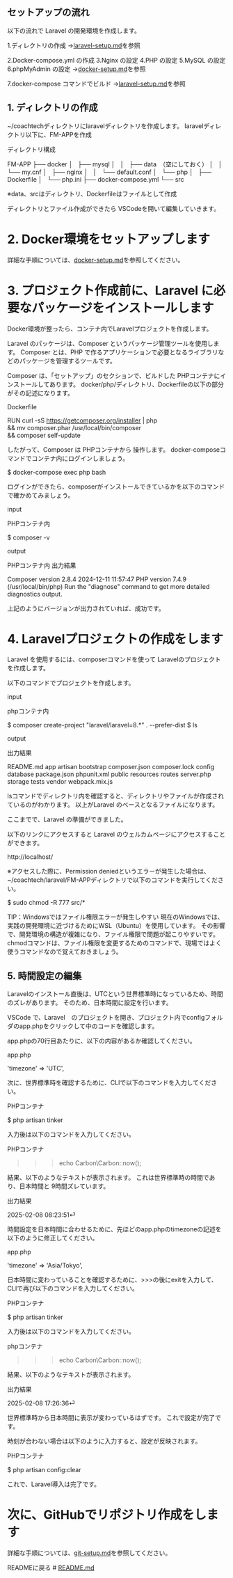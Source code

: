 ## セットアップの流れ

以下の流れで Laravel の開発環境を作成します。

1.ディレクトリの作成
    →[laravel-setup.md](laravel-setup.md)を参照

2.Docker-compose.yml の作成
3.Nginx の設定
4.PHP の設定
5.MySQL の設定
6.phpMyAdmin の設定
    →[docker-setup.md](docker-setup.md)を参照

7.docker-compose コマンドでビルド
    →[laravel-setup.md](laravel-setup.md)を参照


## 1. ディレクトリの作成
~/coachtechディレクトリにlaravelディレクトリを作成します。 
laravelディレクトリ以下に、FM-APPを作成

ディレクトリ構成

FM-APP
├── docker
│   ├── mysql
│   │   ├── data　（空にしておく）
│   │   └── my.cnf
│   ├── nginx
│   │   └── default.conf
│   └── php
│       ├── Dockerfile
│       └── php.ini
├── docker-compose.yml
└── src

※data、srcはディレクトリ、Dockerfileはファイルとして作成

ディレクトリとファイル作成ができたら VSCodeを開いて編集していきます。


# 2. Docker環境をセットアップします

詳細な手順については、[docker-setup.md](docker-setup.md)を参照してください。


# 3. プロジェクト作成前に、Laravel に必要なパッケージをインストールします

Docker環境が整ったら、コンテナ内でLaravelプロジェクトを作成します。

Laravel のパッケージは、Composer というパッケージ管理ツールを使用します。
Composer とは、PHP で作るアプリケーションで必要となるライブラリなどのパッケージを管理するツールです。

Composer は、「セットアップ」のセクションで、ビルドした PHPコンテナにインストールしてあります。
docker/php/ディレクトリ、Dockerfileの以下の部分がその記述になります。

Dockerfile

RUN curl -sS https://getcomposer.org/installer | php \
&& mv composer.phar /usr/local/bin/composer \
&& composer self-update

したがって、Composer は PHPコンテナから 操作します。
docker-composeコマンドでコンテナ内にログインしましょう。

$ docker-compose exec php bash


ログインができたら、composerがインストールできているかを以下のコマンドで確かめてみましょう。

input

PHPコンテナ内

$ composer -v


output

PHPコンテナ内 
出力結果

Composer version 2.8.4 2024-12-11 11:57:47
PHP version 7.4.9 (/usr/local/bin/php)
Run the "diagnose" command to get more detailed diagnostics output.

上記のようにバージョンが出力されていれば、成功です。


# 4. Laravelプロジェクトの作成をします

Laravel を使用するには、composerコマンドを使って Laravelのプロジェクトを作成します。

以下のコマンドでプロジェクトを作成します。

input

phpコンテナ内

$ composer create-project "laravel/laravel=8.*" . --prefer-dist
$ ls

output

出力結果

README.md  app  artisan  bootstrap  composer.json  composer.lock  config  database  package.json  phpunit.xml  public  resources  routes  server.php  storage  tests  vendor  webpack.mix.js


lsコマンドでディレクトリ内を確認すると、ディレクトリやファイルが作成されているのがわかります。
以上がLaravel のベースとなるファイルになります。


ここまでで、Laravel の準備ができました。

以下のリンクにアクセスすると Laravel のウェルカムページにアクセスすることができます。

http://localhost/

※アクセスした際に、Permission deniedというエラーが発生した場合は、~/coachtech/laravel/FM-APPディレクトリで以下のコマンドを実行してください。

$ sudo chmod -R 777 src/*

TIP：Windowsではファイル権限エラーが発生しやすい
現在のWindowsでは、実践の開発環境に近づけるためにWSL（Ubuntu）を使用しています。
その影響で、開発環境の構造が複雑になり、ファイル権限で問題が起こりやすいです。
chmodコマンドは、ファイル権限を変更するためのコマンドで、現場ではよく使うコマンドなので覚えておきましょう。


## 5. 時間設定の編集

Laravelのインストール直後は、UTCという世界標準時になっているため、時間のズレがあります。
そのため、日本時間に設定を行います。

VSCode で、Laravel　のプロジェクトを開き、プロジェクト内でconfigフォルダのapp.phpをクリックして中のコードを確認します。

app.phpの70行目あたりに、以下の内容があるか確認してください。

app.php

'timezone' => 'UTC',


次に、世界標準時を確認するために、CLIで以下のコマンドを入力してください。

PHPコンテナ

$ php artisan tinker


入力後は以下のコマンドを入力してください。

PHPコンテナ

>>> echo Carbon\Carbon::now();


結果、以下のようなテキストが表示されます。
これは世界標準時の時間であり、日本時間と 9時間ズレています。

出力結果

2025-02-08 08:23:51⏎


時間設定を日本時間に合わせるために、先ほどのapp.phpのtimezoneの記述を以下のように修正してください。

app.php

'timezone' => 'Asia/Tokyo',


日本時間に変わっていることを確認するために、>>>の後にexitを入力して、CLIで再び以下のコマンドを入力してください。

PHPコンテナ

$ php artisan tinker


入力後は以下のコマンドを入力してください。

phpコンテナ

>>> echo Carbon\Carbon::now();


結果、以下のようなテキストが表示されます。

出力結果

2025-02-08 17:26:36⏎


世界標準時から日本時間に表示が変わっているはずです。
これで設定が完了です。

時刻が合わない場合は以下のように入力すると、設定が反映されます。

PHPコンテナ

$ php artisan config:clear


これで、Laravel導入は完了です。


# 次に、GitHubでリポジトリ作成をします

詳細な手順については、[git-setup.md](git-setup.md)を参照してください。

READMEに戻る # [README.md](../README.md)


